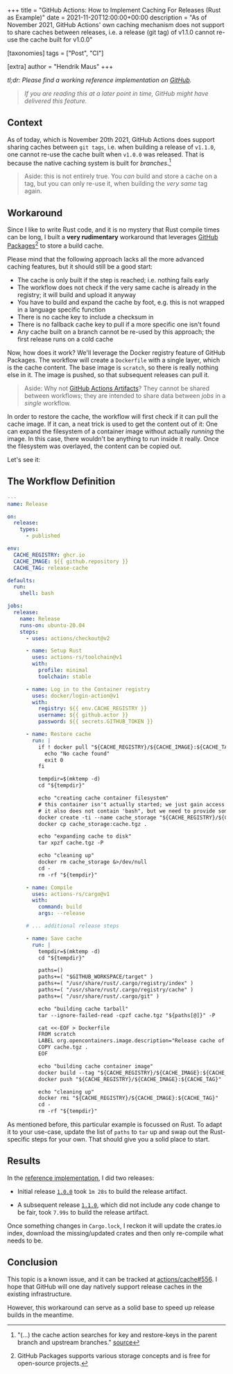 +++
title = "GitHub Actions: How to Implement Caching For Releases (Rust as Example)"
date = 2021-11-20T12:00:00+00:00
description = "As of November 2021, GitHub Actions' own caching mechanism does not support to share caches between releases, i.e. a release (git tag) of v1.1.0 cannot re-use the cache built for v1.0.0"

[taxonomies]
tags = ["Post", "CI"]

[extra]
author = "Hendrik Maus"
+++

*tl;dr: Please find a working reference implementation on [GitHub](https://github.com/hendrikmaus/github-actions-release-cache-workaround-rust).*

> *If you are reading this at a later point in time, GitHub might have delivered this feature.*

## Context

As of today, which is November 20th 2021, GitHub Actions does support sharing caches between `git tags`, i.e. when building a release of `v1.1.0`, one cannot re-use the cache built when `v1.0.0` was released. That is because the native caching system is built for *branches*.[^docs]

> Aside: this is not entirely true. You *can* build and store a cache on a tag, but you can only re-use it, when building the *very same* tag again.

[^docs]: "(...) the cache action searches for key and restore-keys in the parent branch and upstream branches." [source](https://docs.github.com/en/actions/advanced-guides/caching-dependencies-to-speed-up-workflows#matching-a-cache-key)

## Workaround

Since I like to write Rust code, and it is no mystery that Rust compile times can be long, I built a **very rudimentary** workaround that leverages [GitHub Packages](https://github.com/features/packages)[^packages] to store a build cache.

Please mind that the following approach lacks all the more advanced caching features, but it should still be a good start:

- The cache is only built if the step is reached; i.e. nothing fails early
- The workflow does not check if the very same cache is already in the registry; it will build and upload it anyway
- You have to build and expand the cache by foot, e.g. this is not wrapped in a language specific function
- There is no cache key to include a checksum in
- There is no fallback cache key to pull if a more specific one isn't found
- Any cache built on a branch cannot be re-used by this approach; the first release runs on a cold cache

[^packages]: GitHub Packages supports various storage concepts and is free for open-source projects.

Now, how does it work? We'll leverage the Docker registry feature of GitHub Packages. The workflow will create a `Dockerfile` with a single layer, which is the cache content. The base image is `scratch`, so there is really nothing else in it. The image is pushed, so that subsequent releases can pull it.

> Aside: Why not [GitHub Actions Artifacts](https://docs.github.com/en/actions/advanced-guides/storing-workflow-data-as-artifacts)? They cannot be shared between workflows; they are intended to share data between *jobs* in a *single* workflow.

In order to restore the cache, the workflow will first check if it can pull the cache image. If it can, a neat trick is used to get the content out of it: One can expand the filesystem of a container image without actually *running* the image. In this case, there wouldn't be anything to run inside it really. Once the filesystem was overlayed, the content can be copied out.

Let's see it:

## The Workflow Definition

```yaml
---
name: Release

on:
  release:
    types:
      - published

env:
  CACHE_REGISTRY: ghcr.io
  CACHE_IMAGE: ${{ github.repository }}
  CACHE_TAG: release-cache

defaults:
  run:
    shell: bash

jobs:
  release:
    name: Release
    runs-on: ubuntu-20.04
    steps:
      - uses: actions/checkout@v2

      - name: Setup Rust
        uses: actions-rs/toolchain@v1
        with:
          profile: minimal
          toolchain: stable

      - name: Log in to the Container registry
        uses: docker/login-action@v1
        with:
          registry: ${{ env.CACHE_REGISTRY }}
          username: ${{ github.actor }}
          password: ${{ secrets.GITHUB_TOKEN }}

      - name: Restore cache
        run: |
          if ! docker pull "${CACHE_REGISTRY}/${CACHE_IMAGE}:${CACHE_TAG}" &>/dev/null; then
            echo "No cache found"
            exit 0
          fi

          tempdir=$(mktemp -d)
          cd "${tempdir}"

          echo "creating cache container filesystem"
          # this container isn't actually started; we just gain access to its filesystem
          # it also does not contain 'bash", but we need to provide some argument, which is ignored
          docker create -ti --name cache_storage "${CACHE_REGISTRY}/${CACHE_IMAGE}:${CACHE_TAG}" bash
          docker cp cache_storage:cache.tgz .

          echo "expanding cache to disk"
          tar xpzf cache.tgz -P

          echo "cleaning up"
          docker rm cache_storage &>/dev/null
          cd -
          rm -rf "${tempdir}"

      - name: Compile
        uses: actions-rs/cargo@v1
        with:
          command: build
          args: --release

      # ... additional release steps

      - name: Save cache
        run: |
          tempdir=$(mktemp -d)
          cd "${tempdir}"

          paths=()
          paths+=( "$GITHUB_WORKSPACE/target" )
          paths+=( "/usr/share/rust/.cargo/registry/index" )
          paths+=( "/usr/share/rust/.cargo/registry/cache" )
          paths+=( "/usr/share/rust/.cargo/git" )

          echo "building cache tarball"
          tar --ignore-failed-read -cpzf cache.tgz "${paths[@]}" -P

          cat <<-EOF > Dockerfile
          FROM scratch
          LABEL org.opencontainers.image.description="Release cache of ${GITHUB_REPOSITORY}"
          COPY cache.tgz .
          EOF

          echo "building cache container image"
          docker build --tag "${CACHE_REGISTRY}/${CACHE_IMAGE}:${CACHE_TAG}" --file Dockerfile .
          docker push "${CACHE_REGISTRY}/${CACHE_IMAGE}:${CACHE_TAG}"

          echo "cleaning up"
          docker rmi "${CACHE_REGISTRY}/${CACHE_IMAGE}:${CACHE_TAG}"
          cd -
          rm -rf "${tempdir}"

```

As mentioned before, this particular example is focussed on Rust. To adapt it to your use-case, update the list of `paths` to `tar` up and swap out the Rust-specific steps for your own. That should give you a solid place to start.

## Results

In the [reference implementation](https://github.com/hendrikmaus/github-actions-release-cache-workaround-rust), I did two releases:

- Initial release [`1.0.0`](https://github.com/hendrikmaus/github-actions-release-cache-workaround-rust/actions/runs/1484389352) took `1m 28s` to build the release artifact.

- A subsequent release [`1.1.0`](https://github.com/hendrikmaus/github-actions-release-cache-workaround-rust/runs/4273117553), which did not include any code change to be fair, took `7.99s` to build the release artifact.

Once something changes in `Cargo.lock`, I reckon it will update the crates.io index, download the missing/updated crates and then only re-compile what needs to be.

## Conclusion

This topic is a known issue, and it can be tracked at [actions/cache#556](https://github.com/actions/cache/issues/556). I hope that GitHub will one day natively support release caches in the existing infrastructure.

However, this workaround can serve as a solid base to speed up release builds in the meantime.
